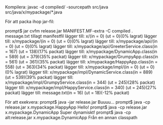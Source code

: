 Kompilera:
javac -d compiled/ -sourcepath src/java src/java/x/mypackage/*.java

För att packa ihop jar-fil:

prompt$ jar cvfm release.jar MANIFEST.MF-extra -C compiled . message.txt
tillagt manifestfil
lägger till: x/(in = 0) (ut = 0)(0% lagrat)
lägger till: x/mypackage/(in = 0) (ut = 0)(0% lagrat)
lägger till: x/mypackage/api/(in = 0) (ut = 0)(0% lagrat)
lägger till: x/mypackage/api/GreeterService.class(in = 167) (ut = 138)(17% packat)
lägger till: x/mypackage/DynamicApp.class(in = 589) (ut = 379)(35% packat)
lägger till: x/mypackage/GrumpyApp.class(in = 561) (ut = 361)(35% packat)
lägger till: x/mypackage/HappyApp.class(in = 558) (ut = 363)(34% packat)
lägger till: x/mypackage/impl/(in = 0) (ut = 0)(0% lagrat)
lägger till: x/mypackage/impl/DynamicService.class(in = 889) (ut = 539)(39% packat)
lägger till: x/mypackage/impl/GrumpyService.class(in = 344) (ut = 245)(28% packat)
lägger till: x/mypackage/impl/HappyService.class(in = 340) (ut = 245)(27% packat)
lägger till: message.txt(in = 16) (ut = 18)(-12% packat)

För att exekvera:
prompt$ java -jar release.jar
Buuuu...
prompt$ java -cp release.jar x.mypackage.HappyApp
Hello!
prompt$ java -cp release.jar x.mypackage.DynamicApp
Super dynamiskt!
prompt$ java -cp alt:release.jar x.mypackage.DynamicApp
Från en annan classpath